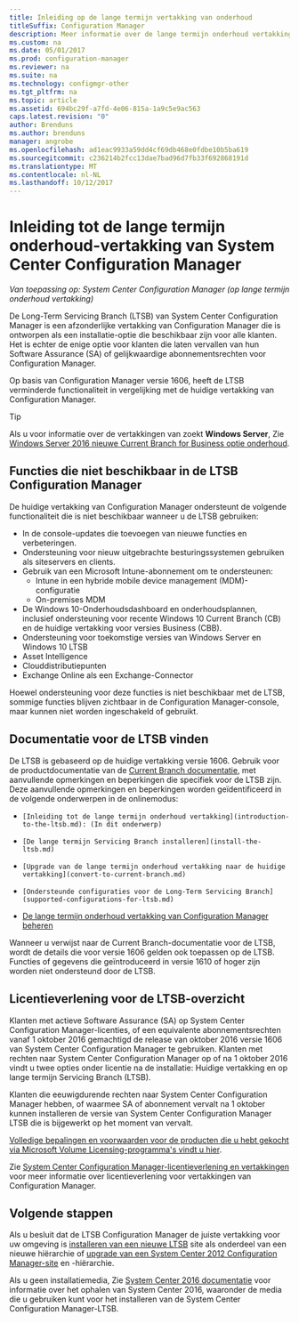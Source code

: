 ```yaml
---
title: Inleiding op de lange termijn vertakking van onderhoud
titleSuffix: Configuration Manager
description: Meer informatie over de lange termijn onderhoud vertakking van System Center Configuration Manager.
ms.custom: na
ms.date: 05/01/2017
ms.prod: configuration-manager
ms.reviewer: na
ms.suite: na
ms.technology: configmgr-other
ms.tgt_pltfrm: na
ms.topic: article
ms.assetid: 694bc29f-a7fd-4e06-815a-1a9c5e9ac563
caps.latest.revision: "0"
author: Brenduns
ms.author: brenduns
manager: angrobe
ms.openlocfilehash: ad1eac9933a59dd4cf69db468e0fdbe10b5ba619
ms.sourcegitcommit: c236214b2fcc13dae7bad96d7fb33f692868191d
ms.translationtype: MT
ms.contentlocale: nl-NL
ms.lasthandoff: 10/12/2017
---
```

# <a name="introduction-to-the-long-term-servicing-branch-of-system-center-configuration-manager"></a>Inleiding tot de lange termijn onderhoud-vertakking van System Center Configuration Manager

*Van toepassing op: System Center Configuration Manager (op lange termijn onderhoud vertakking)*

De Long-Term Servicing Branch (LTSB) van System Center Configuration Manager is een afzonderlijke vertakking van Configuration Manager die is ontworpen als een installatie-optie die beschikbaar zijn voor alle klanten. Het is echter de enige optie voor klanten die laten vervallen van hun Software Assurance (SA) of gelijkwaardige abonnementsrechten voor Configuration Manager.


Op basis van Configuration Manager versie 1606, heeft de LTSB verminderde functionaliteit in vergelijking met de huidige vertakking van Configuration Manager.

 > [!TIP]   
 > Als u voor informatie over de vertakkingen van zoekt **Windows Server**, Zie [Windows Server 2016 nieuwe Current Branch for Business optie onderhoud]( https://blogs.technet.microsoft.com/windowsserver/2016/07/12/windows-server-2016-new-current-branch-for-business-servicing-option/).

## <a name="features-that-are-not-available-in-the-ltsb-of-configuration-manager"></a>Functies die niet beschikbaar in de LTSB Configuration Manager
De huidige vertakking van Configuration Manager ondersteunt de volgende functionaliteit die is niet beschikbaar wanneer u de LTSB gebruiken:

-   In de console-updates die toevoegen van nieuwe functies en verbeteringen.
-   Ondersteuning voor nieuw uitgebrachte besturingssystemen gebruiken als siteservers en clients.
-   Gebruik van een Microsoft Intune-abonnement om te ondersteunen:
    -   Intune in een hybride mobile device management (MDM)-configuratie
    -   On-premises MDM
-   De Windows 10-Onderhoudsdashboard en onderhoudsplannen, inclusief ondersteuning voor recente Windows 10 Current Branch (CB) en de huidige vertakking voor versies Business (CBB).  
-   Ondersteuning voor toekomstige versies van Windows Server en Windows 10 LTSB
-   Asset Intelligence
-   Clouddistributiepunten
-   Exchange Online als een Exchange-Connector    

Hoewel ondersteuning voor deze functies is niet beschikbaar met de LTSB, sommige functies blijven zichtbaar in de Configuration Manager-console, maar kunnen niet worden ingeschakeld of gebruikt.


## <a name="find-documentation-for-the-ltsb"></a>Documentatie voor de LTSB vinden
De LTSB is gebaseerd op de huidige vertakking versie 1606. Gebruik voor de productdocumentatie van de [Current Branch documentatie](https://docs.microsoft.com/sccm/), met aanvullende opmerkingen en beperkingen die specifiek voor de LTSB zijn. Deze aanvullende opmerkingen en beperkingen worden geïdentificeerd in de volgende onderwerpen in de onlinemodus:

-     [Inleiding tot de lange termijn onderhoud vertakking](introduction-to-the-ltsb.md): (In dit onderwerp)
-     [De lange termijn Servicing Branch installeren](install-the-ltsb.md)
-     [Upgrade van de lange termijn onderhoud vertakking naar de huidige vertakking](convert-to-current-branch.md)
-     [Ondersteunde configuraties voor de Long-Term Servicing Branch](supported-configurations-for-ltsb.md)
-   [De lange termijn onderhoud vertakking van Configuration Manager beheren](manage-the-ltsb.md)

Wanneer u verwijst naar de Current Branch-documentatie voor de LTSB, wordt de details die voor versie 1606 gelden ook toepassen op de LTSB. Functies of gegevens die geïntroduceerd in versie 1610 of hoger zijn worden niet ondersteund door de LTSB.


## <a name="licensing-overview-for-the-ltsb"></a>Licentieverlening voor de LTSB-overzicht   
Klanten met actieve Software Assurance (SA) op System Center Configuration Manager-licenties, of een equivalente abonnementsrechten vanaf 1 oktober 2016 gemachtigd de release van oktober 2016 versie 1606 van System Center Configuration Manager te gebruiken. Klanten met rechten naar System Center Configuration Manager op of na 1 oktober 2016 vindt u twee opties onder licentie na de installatie: Huidige vertakking en op lange termijn Servicing Branch (LTSB).

Klanten die eeuwigdurende rechten naar System Center Configuration Manager hebben, of waarmee SA of abonnement vervalt na 1 oktober kunnen installeren de versie van System Center Configuration Manager LTSB die is bijgewerkt op het moment van vervalt.

[Volledige bepalingen en voorwaarden voor de producten die u hebt gekocht via Microsoft Volume Licensing-programma's vindt u hier](http://go.microsoft.com/fwlink/?LinkId=800052).

Zie [System Center Configuration Manager-licentieverlening en vertakkingen](learn-more-editions.md) voor meer informatie over licentieverlening voor vertakkingen van Configuration Manager.

## <a name="next-steps"></a>Volgende stappen

Als u besluit dat de LTSB Configuration Manager de juiste vertakking voor uw omgeving is [installeren van een nieuwe LTSB](/sccm/core/understand/install-the-ltsb#install-a-new-site) site als onderdeel van een nieuwe hiërarchie of [upgrade van een System Center 2012 Configuration Manager-site](/sccm/core/understand/install-the-ltsb#upgrade-from-system-center-2012-configuration-manager) en -hiërarchie.

Als u geen installatiemedia, Zie [System Center 2016 documentatie](https://technet.microsoft.com/system-center-docs/system-center) voor informatie over het ophalen van System Center 2016, waaronder de media die u gebruiken kunt voor het installeren van de System Center Configuration Manager-LTSB.  
